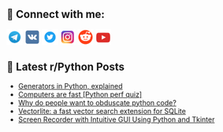 ## 🔎 Connect with me:
[<img src="https://github.com/bullbesh/bullbesh/blob/main/images/Telegram.png" width="32" height="32" />](https://t.me/bullbesh)
[<img src="https://github.com/bullbesh/bullbesh/blob/main/images/VK.png" width="32" height="32" />](https://vk.com/bullbesh)
[<img src="https://github.com/bullbesh/bullbesh/blob/main/images/Twitter.png" width="32" height="32" />](https://twitter.com/bullbesh1)
[<img src="https://github.com/bullbesh/bullbesh/blob/main/images/Instagram.png" width="32" height="32" />](https://www.instagram.com/bullbesh)
[<img src="https://github.com/bullbesh/bullbesh/blob/main/images/Reddit.png" width="32" height="32" />](https://www.reddit.com/user/bullbesh)
[<img src="https://github.com/bullbesh/bullbesh/blob/main/images/YouTube.png" width="32" height="32" />](https://www.youtube.com/channel/UCtfjRs6uzgq5mfm8S06WTcg)

## 📕 Latest r/Python Posts
<!-- BLOG-POST-LIST:START -->
- [Generators in Python, explained](https://www.reddit.com/r/Python/comments/1e2h0ym/generators_in_python_explained/)
- [Computers are fast [Python perf quiz]](https://www.reddit.com/r/Python/comments/1e2cvwb/computers_are_fast_python_perf_quiz/)
- [Why do people want to obduscate python code?](https://www.reddit.com/r/Python/comments/1e29hy8/why_do_people_want_to_obduscate_python_code/)
- [Vectorlite: a fast vector search extension for SQLite](https://www.reddit.com/r/Python/comments/1e26xsm/vectorlite_a_fast_vector_search_extension_for/)
- [Screen Recorder with Intuitive GUI Using Python and Tkinter](https://www.reddit.com/r/Python/comments/1e23pdy/screen_recorder_with_intuitive_gui_using_python/)
<!-- BLOG-POST-LIST:END -->
